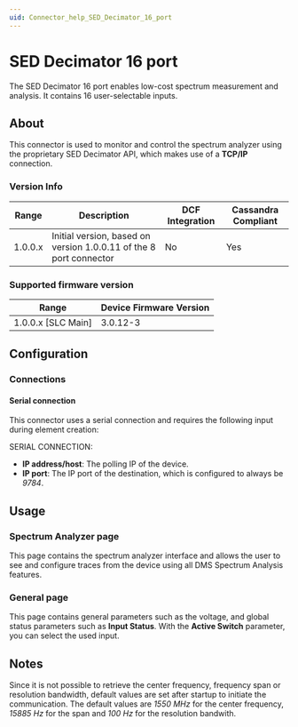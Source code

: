 ```yaml
---
uid: Connector_help_SED_Decimator_16_port
---
```


# SED Decimator 16 port

The SED Decimator 16 port enables low-cost spectrum measurement and analysis. It contains 16 user-selectable inputs.

## About

This connector is used to monitor and control the spectrum analyzer using the proprietary SED Decimator API, which makes use of a **TCP/IP** connection.

### Version Info

| **Range** | **Description**                                                 | **DCF Integration** | **Cassandra Compliant** |
|------------------|-----------------------------------------------------------------|---------------------|-------------------------|
| 1.0.0.x          | Initial version, based on version 1.0.0.11 of the 8 port connector | No                  | Yes                     |

### Supported firmware version

| **Range**     | **Device Firmware Version** |
|----------------------|-----------------------------|
| 1.0.0.x [SLC Main]   | 3.0.12-3                    |

## Configuration

### Connections

#### Serial connection

This connector uses a serial connection and requires the following input during element creation:

SERIAL CONNECTION:

- **IP address/host**: The polling IP of the device.
- **IP port**: The IP port of the destination, which is configured to always be *9784*.

## Usage

### Spectrum Analyzer page

This page contains the spectrum analyzer interface and allows the user to see and configure traces from the device using all DMS Spectrum Analysis features.

### General page

This page contains general parameters such as the voltage, and global status parameters such as **Input Status**. With the **Active Switch** parameter, you can select the used input.

## Notes

Since it is not possible to retrieve the center frequency, frequency span or resolution bandwidth, default values are set after startup to initiate the communication. The default values are *1550 MHz* for the center frequency, *15885 Hz* for the span and *100 Hz* for the resolution bandwith.
